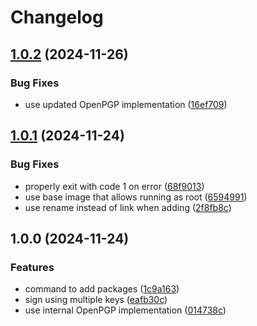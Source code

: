 # Changelog

## [1.0.2](https://github.com/kastelo/ezapt/compare/v1.0.1...v1.0.2) (2024-11-26)


### Bug Fixes

* use updated OpenPGP implementation ([16ef709](https://github.com/kastelo/ezapt/commit/16ef70953bb3e4c9992ca17e46fdf26f7190ec25))

## [1.0.1](https://github.com/kastelo/ezapt/compare/v1.0.0...v1.0.1) (2024-11-24)


### Bug Fixes

* properly exit with code 1 on error ([68f9013](https://github.com/kastelo/ezapt/commit/68f90135c4d0bbf43e3dad0b8521768427839d25))
* use base image that allows running as root ([6594991](https://github.com/kastelo/ezapt/commit/6594991de665280947979ff6c51d277a0b07b5c2))
* use rename instead of link when adding ([2f8fb8c](https://github.com/kastelo/ezapt/commit/2f8fb8c2b88821a3a0c98d00de4c31daf829d23c))

## 1.0.0 (2024-11-24)


### Features

* command to add packages ([1c9a163](https://github.com/kastelo/ezapt/commit/1c9a1630fbc42824145971a3f7c1732eb7749d86))
* sign using multiple keys ([eafb30c](https://github.com/kastelo/ezapt/commit/eafb30c14be8693770adfac57ebe59acd6f9278f))
* use internal OpenPGP implementation ([014738c](https://github.com/kastelo/ezapt/commit/014738c1053704783377d0fc52448322f279d70f))
